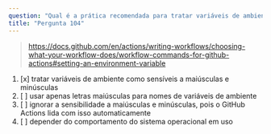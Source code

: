 ```yaml
---
question: "Qual é a prática recomendada para tratar variáveis de ambiente no GitHub Actions, independentemente do sistema operacional e shell utilizados?"
title: "Pergunta 104"
---
```



> https://docs.github.com/en/actions/writing-workflows/choosing-what-your-workflow-does/workflow-commands-for-github-actions#setting-an-environment-variable
1. [x] tratar variáveis de ambiente como sensíveis a maiúsculas e minúsculas
1. [ ] usar apenas letras maiúsculas para nomes de variáveis de ambiente
1. [ ] ignorar a sensibilidade a maiúsculas e minúsculas, pois o GitHub Actions lida com isso automaticamente
1. [ ] depender do comportamento do sistema operacional em uso
